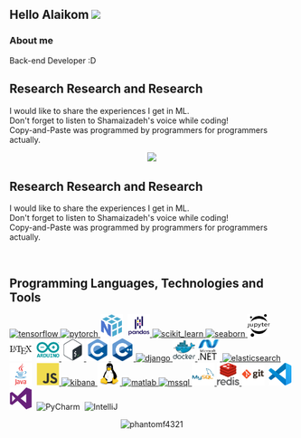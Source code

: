 ## Hello Alaikom <img src="https://media.giphy.com/media/hvRJCLFzcasrR4ia7z/giphy.gif" width="25px"> 

### About me 

Back-end Developer :D



## Research Research and Research
I would like to share the experiences I get in ML.</br>
Don't forget to listen to Shamaizadeh's voice while coding!</br>
Copy-and-Paste was programmed by programmers for programmers actually.


<p align="center">
  <img src="https://s6.uupload.ir/files/joke--meme_new-method_uxen.jpg"/>
</p>


## Research Research and Research
I would like to share the experiences I get in ML.</br>
Don't forget to listen to Shamaizadeh's voice while coding!</br>
Copy-and-Paste was programmed by programmers for programmers actually.

</br>


## Programming Languages, Technologies and Tools 
<p align="left"> 
<a href="https://www.tensorflow.org" target="_blank" rel="noreferrer"> <img src="https://www.vectorlogo.zone/logos/tensorflow/tensorflow-icon.svg" alt="tensorflow" width="40" height="40"/> </a>
<a href="https://pytorch.org/" target="_blank" rel="noreferrer"> <img src="https://www.vectorlogo.zone/logos/pytorch/pytorch-icon.svg" alt="pytorch" width="40" height="40"/> </a>
<img src="https://github.com/devicons/devicon/blob/master/icons/numpy/numpy-original.svg" title="Numpy" alt="Numpy" width="40" height="40"/>&nbsp;
<a href="https://pandas.pydata.org/" target="_blank" rel="noreferrer"> <img src="https://github.com/devicons/devicon/blob/master/icons/pandas/pandas-original-wordmark.svg" alt="pandas" width="40" height="40"/> </a>
<a href="https://scikit-learn.org/" target="_blank" rel="noreferrer"> <img src="https://upload.wikimedia.org/wikipedia/commons/0/05/Scikit_learn_logo_small.svg" alt="scikit_learn" width="40" height="40"/> </a>
<a href="https://seaborn.pydata.org/" target="_blank" rel="noreferrer"> <img src="https://seaborn.pydata.org/_images/logo-mark-lightbg.svg" alt="seaborn" width="40" height="40"/> </a>
<img src="https://github.com/devicons/devicon/blob/master/icons/jupyter/jupyter-plain-wordmark.svg"  title="Jupyter" alt="Jupyter" width="40" height="40"/>&nbsp;
<img src="https://github.com/devicons/devicon/blob/master/icons/latex/latex-original.svg" title="Latex" alt="Latex" width="40" height="40"/>&nbsp;
<a href="https://www.arduino.cc/" target="_blank" rel="noreferrer"> <img src="https://github.com/devicons/devicon/blob/master/icons/arduino/arduino-original-wordmark.svg" alt="arduino" width="40" height="40"/> </a>
<a href="https://www.gnu.org/software/bash/" target="_blank" rel="noreferrer"> <img src="https://github.com/devicons/devicon/blob/master/icons/bash/bash-original.svg" alt="bash" width="40" height="40"/> </a> 
<a href="https://www.cprogramming.com/" target="_blank" rel="noreferrer"> <img src="https://raw.githubusercontent.com/devicons/devicon/master/icons/c/c-original.svg" alt="c" width="40" height="40"/> </a> 
<a href="https://www.w3schools.com/cpp/" target="_blank" rel="noreferrer"> <img src="https://raw.githubusercontent.com/devicons/devicon/master/icons/cplusplus/cplusplus-original.svg" alt="cplusplus" width="40" height="40"/> </a> 
<!-- <a href="https://www.w3schools.com/cs/" target="_blank" rel="noreferrer"> <img src="https://raw.githubusercontent.com/devicons/devicon/master/icons/csharp/csharp-original.svg" alt="csharp" width="40" height="40"/> </a> -->
<a href="https://www.djangoproject.com/" target="_blank" rel="noreferrer"> <img src="https://cdn.worldvectorlogo.com/logos/django.svg" alt="django" width="40" height="40"/> </a> 
<!-- <img src="https://github.com/devicons/devicon/blob/master/icons/selenium/selenium-original.svg" title="Selenium" alt="Selenium" width="40" height="40"/>&nbsp; -->
<a href="https://www.docker.com/" target="_blank" rel="noreferrer"> <img src="https://raw.githubusercontent.com/devicons/devicon/master/icons/docker/docker-original-wordmark.svg" alt="docker" width="40" height="40"/> </a> 
<a href="https://dotnet.microsoft.com/" target="_blank" rel="noreferrer"> <img src="https://raw.githubusercontent.com/devicons/devicon/master/icons/dot-net/dot-net-original-wordmark.svg" alt="dotnet" width="40" height="40"/> </a> 
<a href="https://www.elastic.co" target="_blank" rel="noreferrer"> <img src="https://www.vectorlogo.zone/logos/elastic/elastic-icon.svg" alt="elasticsearch" width="40" height="40"/> </a> 
<img src="https://github.com/devicons/devicon/blob/master/icons/java/java-original-wordmark.svg" title="Java"  alt="Java" width="40" height="40"/>&nbsp;
<a href="https://developer.mozilla.org/en-US/docs/Web/JavaScript" target="_blank" rel="noreferrer"> <img src="https://raw.githubusercontent.com/devicons/devicon/master/icons/javascript/javascript-original.svg" alt="javascript" width="40" height="40"/> </a> 
<a href="https://www.elastic.co/kibana" target="_blank" rel="noreferrer"> <img src="https://www.vectorlogo.zone/logos/elasticco_kibana/elasticco_kibana-icon.svg" alt="kibana" width="40" height="40"/> </a>
<!-- <a href="https://kubernetes.io" target="_blank" rel="noreferrer"> <img src="https://www.vectorlogo.zone/logos/kubernetes/kubernetes-icon.svg" alt="kubernetes" width="40" height="40"/> </a>  -->
<a href="https://www.linux.org/" target="_blank" rel="noreferrer"> <img src="https://raw.githubusercontent.com/devicons/devicon/master/icons/linux/linux-original.svg" alt="linux" width="40" height="40"/> </a> 
<a href="https://www.mathworks.com/" target="_blank" rel="noreferrer"> <img src="https://upload.wikimedia.org/wikipedia/commons/2/21/Matlab_Logo.png" alt="matlab" width="40" height="40"/> </a>
<a href="https://www.microsoft.com/en-us/sql-server" target="_blank" rel="noreferrer"> <img src="https://www.svgrepo.com/show/303229/microsoft-sql-server-logo.svg" alt="mssql" width="40" height="40"/> </a>
<a href="https://www.mysql.com/" target="_blank" rel="noreferrer"> <img src="https://raw.githubusercontent.com/devicons/devicon/master/icons/mysql/mysql-original-wordmark.svg" alt="mysql" width="40" height="40"/> </a>
<!-- <a href="https://postman.com" target="_blank" rel="noreferrer"> <img src="https://www.vectorlogo.zone/logos/getpostman/getpostman-icon.svg" alt="postman" width="40" height="40"/> </a>  -->
<!-- <img src="https://github.com/devicons/devicon/blob/master/icons/python/python-original-wordmark.svg" title="Python" alt="Python" width="40" height="40"/>&nbsp; -->
<!-- <a href="https://reactnative.dev/" target="_blank" rel="noreferrer"> <img src="https://reactnative.dev/img/header_logo.svg" alt="reactnative" width="40" height="40"/> </a>  -->
<a href="https://redis.io" target="_blank" rel="noreferrer"> <img src="https://raw.githubusercontent.com/devicons/devicon/master/icons/redis/redis-original-wordmark.svg" alt="redis" width="40" height="40"/> </a> 
<img src="https://github.com/devicons/devicon/blob/master/icons/git/git-original-wordmark.svg" title="Git" alt="Git" width="40" height="40"/>&nbsp;
<img src="https://github.com/devicons/devicon/blob/master/icons/vscode/vscode-original.svg" title="Visual Studio Code" alt="VS Code" width="40" height="40"/>&nbsp;
<img src="https://github.com/devicons/devicon/blob/master/icons/visualstudio/visualstudio-plain.svg" title="Visual Studio" alt="Visual Studio" width="40" height="40"/>&nbsp;
<img src="https://upload.wikimedia.org/wikipedia/commons/1/1d/PyCharm_Icon.svg" title="PyCharm" alt="PyCharm" width="40" height="40"/>&nbsp;
<img src="https://upload.wikimedia.org/wikipedia/commons/9/9c/IntelliJ_IDEA_Icon.svg" title="IntelliJ" alt="IntelliJ" width="40" height="40"/>&nbsp;
</p>

<!--
## My github account information is as follow:

<table style="border:hidden;" border="0" cellspacing="0" cellpadding="0">
    <tr>
        <td>
            <img src="https://github-readme-stats.vercel.app/api?username=phantomf4321&theme=dracula&show_icons=true&count_private=true&hide_border=true"/>
        </td>
        <td>
            <img src="https://github-readme-stats.vercel.app/api/top-langs/?username=phantomf4321&layout=compact&hide_border=true&theme=dracula&langs_count=9"/>
        </td>
    </tr>
</table>

<p align="center">

[![STATS (THOPHES)](https://github-profile-trophy.vercel.app/?username=phantomf4321&theme=dracula&margin-w=10&margin-h=15&column=8&row=1)](https://github.com/phantomf4321)

  [![Sajjad Ranjbar's github activity graph](https://github-readme-activity-graph.cyclic.app/graph?username=phantomf4321&theme=dracula)](https://github.com/phantomf4321)
</p>

## Contact Me

<div align="center">
        <a href="https://www.linkedin.com/in/sajjad-ranjbar-yazdi-/">
            <img alt="Sajjad Ranjbar's LinkedIN" width="32px" src="https://img.icons8.com/fluency/344/linkedin.png" />
        </a>
        <a href="mailto:sajjadranjbarazdi@gmail.com">
            <img alt="Farshid Nooshi's Email" width="32px" src="https://img.icons8.com/color/344/apple-mail.png" />
        </a>
        <a href="https://www.instagram.com/sajjadranjbaryazdi/">
            <img alt="Sajjad Ranjbar's instagram account" src="https://img.icons8.com/fluency/50/000000/instagram-new.png" width=32/>
        </a>
        <a href="https://phantomf4321.github.io/">
            <img alt="Sajjad Ranjbar's personal webpage" src="https://img.icons8.com/fluency/50/000000/resume-website.png" width=32/>
        </a>
</div>
-->

<p align="center"> <img src="https://komarev.com/ghpvc/?username=phantomf4321&label=Profile%20views&color=0e75b6&style=flat" alt="phantomf4321" /> </p>  













<!--

- 🔭 I’m currently working on ...
- 🌱 I’m currently learning ...
- 👯 I’m looking to collaborate on ...
- 🤔 I’m looking for help with ...
- 💬 Ask me about ...
- 📫 How to reach me: ...
- 😄 Pronouns: ...
- ⚡ Fun fact: ..
-->
